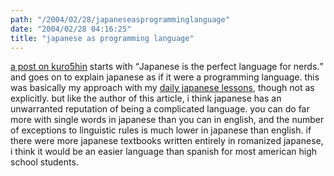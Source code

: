 ```yaml
---
path: "/2004/02/28/japaneseasprogramminglanguage" 
date: "2004/02/28 04:16:25" 
title: "japanese as programming language" 
---
```

<a href="http://www.kuro5hin.org/story/2004/2/26/175722/727">a post on kuro5hin</a> starts with <q>Japanese is the perfect language for nerds.</q> and goes on to explain japanese as if it were a programming language. this was basically my approach with my <a href="http://weblog.randomchaos.com/japanese.php">daily japanese lessons</a>, though not as explicitly. but like the author of this article, i think japanese has an unwarranted reputation of being a complicated language. you can do far more with single words in japanese than you can in english, and the number of exceptions to linguistic rules is much lower in japanese than english. if there were more japanese textbooks written entirely in romanized japanese, i think it would be an easier language than spanish for most american high school students.